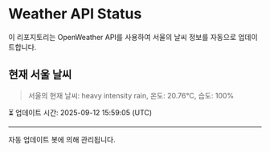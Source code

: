 
# Weather API Status

이 리포지토리는 OpenWeather API를 사용하여 서울의 날씨 정보를 자동으로 업데이트합니다.

## 현재 서울 날씨
> 서울의 현재 날씨: heavy intensity rain, 온도: 20.76°C, 습도: 100%

⏳ 업데이트 시간: 2025-09-12 15:59:05 (UTC)

---
자동 업데이트 봇에 의해 관리됩니다.
